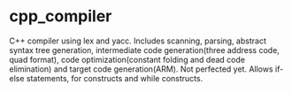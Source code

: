 # cpp_compiler
C++ compiler using lex and yacc. Includes scanning, parsing, abstract syntax tree generation, intermediate code generation(three address code, quad format), code optimization(constant folding and dead code elimination) and target code generation(ARM). Not perfected yet. Allows if-else statements, for constructs and while constructs.
